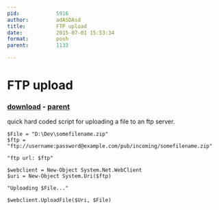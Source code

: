 ```yaml
---
pid:            5916
author:         adASDAsd
title:          FTP upload
date:           2015-07-01 15:53:34
format:         posh
parent:         1133

---
```


# FTP upload

### [download](Scripts\5916.ps1) - [parent](Scripts\1133.md)

quick hard coded script for uploading a file to an ftp server.

```posh
$File = "D:\Dev\somefilename.zip"
$ftp = "ftp://username:password@example.com/pub/incoming/somefilename.zip"

"ftp url: $ftp"

$webclient = New-Object System.Net.WebClient
$uri = New-Object System.Uri($ftp)

"Uploading $File..."

$webclient.UploadFile($Uri, $File)
```
